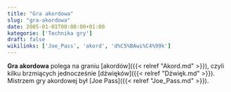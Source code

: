 ```yaml
---
title: "Gra akordowa"
slug: "gra-akordowa"
date: 2005-01-01T00:00:00+01:00
kategorie: ['Technika gry']
draft: false
wikilinks: ['Joe_Pass', 'akord', 'd%C5%BAwi%C4%99k']
---
```

**Gra akordowa** polega na graniu [akordów]({{< relref "Akord.md" >}}), czyli
kilku brzmiących jednocześnie [dźwięków]({{< relref "Dźwięk.md" >}}). Mistrzem
gry akordowej był [Joe Pass]({{< relref "Joe_Pass.md" >}}).

